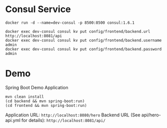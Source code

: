 # Consul Service
```
docker run -d --name=dev-consul -p 8500:8500 consul:1.6.1

docker exec dev-consul consul kv put config/frontend/backend.url http://localhost:8081/api
docker exec dev-consul consul kv put config/frontend/backend.username admin
docker exec dev-consul consul kv put config/frontend/backend.password admin
```

# Demo
Spring Boot Demo Application

```
mvn clean install
(cd backend && mvn spring-boot:run)
(cd frontend && mvn spring-boot:run)
```

Application URL: `http://localhost:8080/hero`
Backend URL (See api/hero-api.yml for details): `http://localhost:8081/api/`
